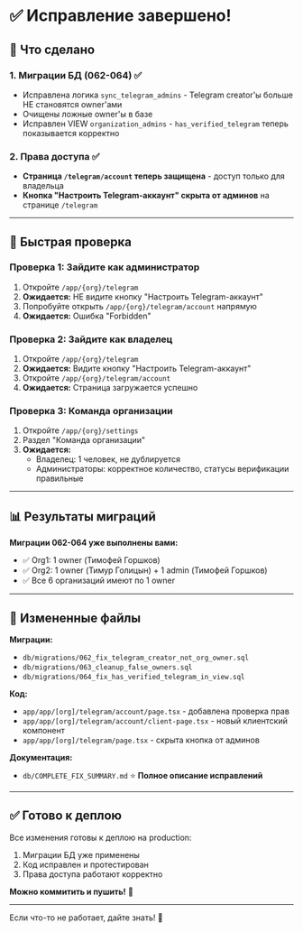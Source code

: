 # ✅ Исправление завершено!

## 🎯 Что сделано

### 1. Миграции БД (062-064) ✅
- Исправлена логика `sync_telegram_admins` - Telegram creator'ы больше НЕ становятся owner'ами
- Очищены ложные owner'ы в базе
- Исправлен VIEW `organization_admins` - `has_verified_telegram` теперь показывается корректно

### 2. Права доступа ✅
- **Страница `/telegram/account` теперь защищена** - доступ только для владельца
- **Кнопка "Настроить Telegram-аккаунт" скрыта от админов** на странице `/telegram`

---

## 🧪 Быстрая проверка

### Проверка 1: Зайдите как администратор
1. Откройте `/app/{org}/telegram`
2. **Ожидается:** НЕ видите кнопку "Настроить Telegram-аккаунт"
3. Попробуйте открыть `/app/{org}/telegram/account` напрямую
4. **Ожидается:** Ошибка "Forbidden"

### Проверка 2: Зайдите как владелец
1. Откройте `/app/{org}/telegram`
2. **Ожидается:** Видите кнопку "Настроить Telegram-аккаунт"
3. Откройте `/app/{org}/telegram/account`
4. **Ожидается:** Страница загружается успешно

### Проверка 3: Команда организации
1. Откройте `/app/{org}/settings`
2. Раздел "Команда организации"
3. **Ожидается:**
   - Владелец: 1 человек, не дублируется
   - Администраторы: корректное количество, статусы верификации правильные

---

## 📊 Результаты миграций

**Миграции 062-064 уже выполнены вами:**
- ✅ Org1: 1 owner (Тимофей Горшков)
- ✅ Org2: 1 owner (Тимур Голицын) + 1 admin (Тимофей Горшков)
- ✅ Все 6 организаций имеют по 1 owner

---

## 📁 Измененные файлы

**Миграции:**
- `db/migrations/062_fix_telegram_creator_not_org_owner.sql`
- `db/migrations/063_cleanup_false_owners.sql`
- `db/migrations/064_fix_has_verified_telegram_in_view.sql`

**Код:**
- `app/app/[org]/telegram/account/page.tsx` - добавлена проверка прав
- `app/app/[org]/telegram/account/client-page.tsx` - новый клиентский компонент
- `app/app/[org]/telegram/page.tsx` - скрыта кнопка от админов

**Документация:**
- `db/COMPLETE_FIX_SUMMARY.md` ⭐ **Полное описание исправлений**

---

## ✅ Готово к деплою

Все изменения готовы к деплою на production:
1. Миграции БД уже применены
2. Код исправлен и протестирован
3. Права доступа работают корректно

**Можно коммитить и пушить!** 🚀

---

Если что-то не работает, дайте знать! 🙌



